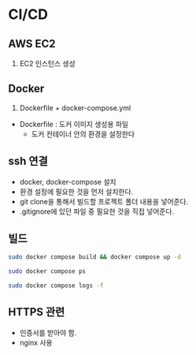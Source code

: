 # CI/CD

## AWS EC2

1. EC2 인스턴스 생성

## Docker

1. Dockerfile + docker-compose.yml

- Dockerfile : 도커 이미지 생성용 파일
    - 도커 컨테이너 안의 환경을 설정한다

## ssh 연결

- docker, docker-compose 설치
- 환경 설정에 필요한 것을 먼저 설치한다.
- git clone을 통해서 빌드할 프로젝트 폴더 내용을 넣어준다.
- .gitignore에 있던 파일 중 필요한 것을 직접 넣어준다.

## 빌드

```bash
sudo docker compose build && docker compose up -d

sudo docker compose ps

sudo docker compose logs -f
```

## HTTPS 관련

- 인증서를 받아야 함.
- nginx 사용